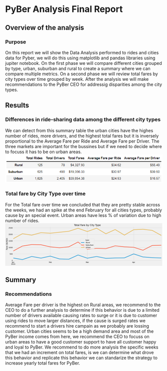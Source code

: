 # PyBer Analysis Final Report

## Overview of the analysis

### Purpose
On this report we will show the Data Analysis performed to rides and cities data for Pyber, we will do this using matplotlib and pandas libraries using jupiter notebook.
On the first phase we will compare different cities grouped by type, urban, suburban and rural to create a summary where we can compare multiple metrics. On a second phase we will review total fares by city types over time grouped by week. After the analysis we will make recommendations to the PyBer CEO for addressig disparities among the city types. 

## Results

### Differences in ride-sharing data among the different city types
We can detect from this summary table the urban cities have the highes number of rides, more drivers, and the highest total fares but it is inversely proportional to the Average Fare per Ride and Average Fare per Driver. The three markets are important for the bussines but if we need to decide where to focuss it has to be on urban areas.
![PyBer Summary](https://github.com/ggalguera/PyBer_Analysis/blob/main/analysis/PyBer_summary.png)

### Total fare by City Type over time
For the Total fare over time we concluded that they are pretty stable across the weeks, we had an spike at the end February for all cities types, probably cause by an special event. Urban areas have less % of variation due to high number of rides.
![Pyber Fare over Time](https://github.com/ggalguera/PyBer_Analysis/blob/main/analysis/PyBer_fare_summary.png)

## Summary

### Recommendations
Average Fare per driver is the highest on Rural areas, we recommend to the CEO to do a further analysis to determine if this behavior is due to a limited number of drivers available causing rates to surge or it is due to customer using rides to move larger distances, if the cause is surged rates we recommend to start a drivers hire campain as we probably are lossing customer.
Urban cities seems to be a high demand area and most of the PyBer income comes from here, we recommend the CEO to focuss on urban areas to have a good customer support to have all customer happy and loyal to PyBer.
We recommend to do more analysis the specific weeks that we had an increment on total fares, is we can determine what drove this behavior and replicate this behavior we can standarize the strategy to increase yearly total fares for PyBer.

